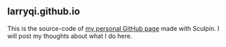 ## larryqi.github.io
This is the source-code of [my personal GitHub page](http://larryqi.github.io/) made with Sculpin.
I will post my thoughts about what I do here.
